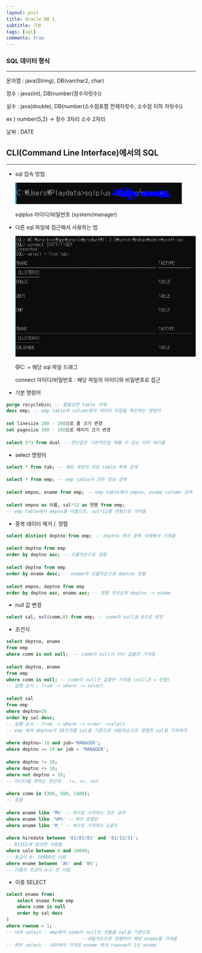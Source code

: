 ```yaml
---
layout: post
title: Oracle DB 1
subtitle: 기본
tags: [sql]
comments: true
---
```




### SQL 데이터 형식

---

문자열 : java(String), DB(varchar2, char)

정수 : java(int), DB(number(정수자릿수))

실수 : java(double), DB(number(소수점포함 전체자릿수, 소수점 이하 자릿수))

ex ) number(5,2) → 정수 3자리 소수 2자리

날짜 : DATE  


## CLI(Command Line Interface)에서의 SQL

---
 

- sql 접속 방법

    ![1%2085226418c9724c9f9d39165202b178e1/Untitled.png](/assets/img/sql1.png)

    sqlplus 아이디/비밀번호 (system/manager)

- 다른 sql 파일에 접근해서 사용하는 법

    ![1%2085226418c9724c9f9d39165202b178e1/Untitled%201.png](/assets/img/sql2.png)

    @C: + 해당 sql 파일 드래그

    connect 아이디/비밀번호 : 해당 파일의 아이디와 비밀번호로 접근





- 기본 명령어

```sql
purge recyclebin; -- 불필요한 table 삭제
desc emp; -- emp table의 column명과 데이터 타입을 확인하는 명령어

set linesize 200 - 200으로 줄 크기 변경
set pagesize 200 - 200으로 페이지 크기 변경

select 5*3 from dual -- 연산같은 기본적인걸 해볼 수 있는 더미 테이블
```  
    
    
     
- select 명령어

```sql
select * from tab; -- 해당 계정의 모든 table 목록 검색

select * from emp; -- emp table의 모든 정보 검색

select empno, ename from emp; -- emp table에서 empno, ename column 검색

select empno as 이름, sal*12 as 연봉 from emp;
-- emp table에서 empno를 이름으로, sal*12를 연봉으로 가져옴
```  
    
    
     
- 중복 데이터 제거 /. 정렬

```sql
select distinct deptno from emp; -- deptno 에서 중복 삭제해서 가져옴

select deptno from emp
order by deptno asc; -- 오름차순으로 정렬

select deptno from emp
order by ename desc; -- ename의 오름차순으로 deptno 정렬

select empno, deptno from emp
order by deptno asc, ename asc; -- 정렬 우선순위 deptno -> ename
```  
    
    
     
- null 값 변경

```sql
select sal, nvl(comm,0) from emp; -- comm의 null을 0으로 변경
```  
    
    
     
- 조건식

```sql
select deptno, ename
from emp
where comm is not null;  -- comm이 null이 아닌 값들만 가져옴

select deptno, ename
from emp
where comm is null; -- comm이 null인 값들만 가져옴 (null은 = 안됨)
-- 실행 순서 : from -> where -> select

select sal
from emp
where deptno=20
order by sal desc;
-- 실행 순서 : from -> where -> order ->select
-- emp 에서 deptno가 20인것을 sal을 기준으로 내림차순으로 정렬한 sal을 가져와라

where deptno= 10 and job='MANAGER';
where deptno >= 10 or job = 'MANAGER';

where deptno != 10;
where deptno <> 10;
where not deptno = 10;
-- 아니다를 뜻하는 연산자   !=, <>, not

where comm in (300, 500, 1400);
-- 포함

where ename like 'M%' -- M으로 시작하는 모든 글자
where ename like '%M%' -- M이 포함된 
where ename like 'M_' -- M으로 시작하는 2글자

where hiredate between '81/01/01' and '81/12/31';
-- 81년도에 입사한 사람들
where sale between 0 and 10000;
-- 봉급이 0~ 10000인 사람
where ename between 'A%' and 'B%';
-- 이름의 초성이 A~C 인 사람
```
    
    
     
- 이중 SELECT

```sql
select ename from(
	select ename from emp
	where comm is null
	order by sal desc
)
where rownum = 1;
-- 내부 select : emp에서 comm이 null인 것들을 sal을 기준으로
							--내림차순으로 정렬하여 해당 ename을 가져옴
-- 외부 select : 내부에서 가져온 ename 에서 rownum이 1인 ename
```